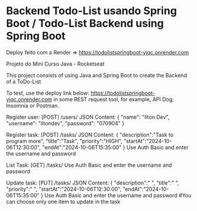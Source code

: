 ﻿# Backend Todo-List usando Spring Boot / Todo-List Backend using Spring Boot

Deploy feito com a Render => https://todolistspringboot-yjqc.onrender.com

Projeto do Mini Curso Java - Rocketseat

This project consists of using Java and Spring Boot to create the Backend of a ToDo-List

To test, use the deploy link below:
https://todolistspringboot-yjqc.onrender.com
in some REST request tool, for example, API Dog; Insomnia or Postman.

Register user:
[POST] <deployLink>/users/
JSON Content:
{
  "name": "Ilton Dev",
  "username": "iltondev",
  "password": "070904"
}

Register task:
[POST] <deployLink>/tasks/
JSON Content:
{
  "description":"Task to program more",
  "title":"Task",
  "priority":"HIGH",
  "startAt":"2024-10-06T12:30:00",
  "endAt":"2024-10-06T15:35:00"
}
Use Auth Basic and enter the username and password

List Task:
[GET] <deployLink>/tasks/
Use Auth Basic and enter the username and password

Update task:
[PUT] <deployLink>/tasks/<idTask>
JSON Content:
{
  "description":" ",
  "title":" ",
  "priority":" ",
  "startAt":"2024-10-06T12:30:00",
  "endAt":"2024-10-06T15:35:00"
}
Use Auth Basic and enter the username and password
#You can choose only one item to update in the task







